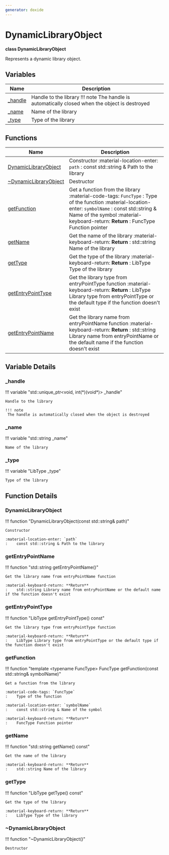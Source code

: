```yaml
---
generator: doxide
---
```



# DynamicLibraryObject

**class DynamicLibraryObject**


Represents a dynamic library object.


## Variables

| Name | Description |
| ---- | ----------- |
| [_handle](#_handle) | Handle to the library !!! note The handle is automatically closed when the object is destroyed  |
| [_name](#_name) | Name of the library  |
| [_type](#_type) | Type of the library  |

## Functions

| Name | Description |
| ---- | ----------- |
| [DynamicLibraryObject](#DynamicLibraryObject) | Constructor :material-location-enter: `path` :    const std::string & Path to the library  |
| [~DynamicLibraryObject](#_u007eDynamicLibraryObject) | Destructor  |
| [getFunction](#getFunction) | Get a function from the library :material-code-tags: `FuncType` :    Type of the function :material-location-enter: `symbolName` :    const std::string & Name of the symbol :material-keyboard-return: **Return** :    FuncType Function pointer  |
| [getName](#getName) | Get the name of the library :material-keyboard-return: **Return** :    std::string Name of the library  |
| [getType](#getType) | Get the type of the library :material-keyboard-return: **Return** :    LibType Type of the library  |
| [getEntryPointType](#getEntryPointType) | Get the library type from entryPointType function :material-keyboard-return: **Return** :    LibType Library type from entryPointType or the default type if the function doesn't exist  |
| [getEntryPointName](#getEntryPointName) | Get the library name from entryPointName function :material-keyboard-return: **Return** :    std::string Library name from entryPointName or the default name if the function doesn't exist  |

## Variable Details

### _handle<a name="_handle"></a>

!!! variable "std::unique_ptr&lt;void, int(&#42;)(void&#42;)&gt; _handle"

    Handle to the library
        
    !!! note
     The handle is automatically closed when the object is destroyed
    

### _name<a name="_name"></a>

!!! variable "std::string _name"

    Name of the library
    

### _type<a name="_type"></a>

!!! variable "LibType _type"

    Type of the library
    

## Function Details

### DynamicLibraryObject<a name="DynamicLibraryObject"></a>
!!! function "DynamicLibraryObject(const std::string&amp; path)"

    Constructor
    
    :material-location-enter: `path`
    :    const std::string & Path to the library
    

### getEntryPointName<a name="getEntryPointName"></a>
!!! function "std::string getEntryPointName()"

    Get the library name from entryPointName function
        
    :material-keyboard-return: **Return**
    :    std::string Library name from entryPointName or the default name if the function doesn't exist
    

### getEntryPointType<a name="getEntryPointType"></a>
!!! function "LibType getEntryPointType() const"

    Get the library type from entryPointType function
        
    :material-keyboard-return: **Return**
    :    LibType Library type from entryPointType or the default type if the function doesn't exist
    

### getFunction<a name="getFunction"></a>
!!! function "template &lt;typename FuncType&gt; FuncType getFunction(const std::string&amp; symbolName)"

    Get a function from the library
        
    :material-code-tags: `FuncType`
    :    Type of the function
        
    :material-location-enter: `symbolName`
    :    const std::string & Name of the symbol
        
    :material-keyboard-return: **Return**
    :    FuncType Function pointer
    

### getName<a name="getName"></a>
!!! function "std::string getName() const"

    Get the name of the library
        
    :material-keyboard-return: **Return**
    :    std::string Name of the library
    

### getType<a name="getType"></a>
!!! function "LibType getType() const"

    Get the type of the library
        
    :material-keyboard-return: **Return**
    :    LibType Type of the library
    

### ~DynamicLibraryObject<a name="_u007eDynamicLibraryObject"></a>
!!! function "~DynamicLibraryObject()"

    Destructor
    

